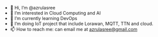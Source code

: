     
- 👋 Hi, I’m @azrulasree
- 👀 I’m interested in Cloud Computing and AI
- 🌱 I’m currently learning DevOps
- 💞️ I’m doing IoT project that include Lorawan, MQTT, TTN and cloud.
- 📫 How to reach me: can email me at azrulasree@gmail.com

<!---
azrulasree/azrulasree is a ✨ special ✨ repository because its `README.md` (this file) appears on your GitHub profile.
You can click the Preview link to take a look at your changes.
--->
